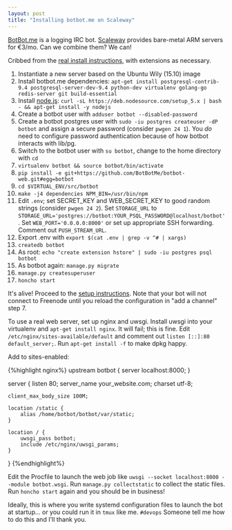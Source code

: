 ```yaml
---
layout: post
title: "Installing botbot.me on Scaleway"
---
```


[BotBot.me](http://botbot.me) is a logging IRC bot. [Scaleway](https://scaleway.com) provides bare-metal ARM servers for €3/mo. Can we combine them? We can!

Cribbed from the [real install instructions](https://botbot.readthedocs.org/en/latest/install.html), with extensions as necessary.

1. Instantiate a new server based on the Ubuntu Wily (15.10) image
1. Install botbot.me dependencies: `apt-get install postgresql-contrib-9.4 postgresql-server-dev-9.4 python-dev virtualenv golang-go redis-server git build-essential`
1. Install [node.js](https://github.com/nodesource/distributions): `curl -sL https://deb.nodesource.com/setup_5.x | bash - && apt-get install -y nodejs`
1. Create a botbot user with `adduser botbot --disabled-password`
1. Create a botbot postgres user with `sudo -iu postgres createuser -dP botbot` and assign a secure password (consider `pwgen 24 1`). You _do_ need to configure password authentication because of how botbot interacts with lib/pg.
1. Switch to the botbot user with `su botbot`, change to the home directory with `cd`
1. `virtualenv botbot && source botbot/bin/activate`
1. `pip install -e git+https://github.com/BotBotMe/botbot-web.git#egg=botbot`
1. `cd $VIRTUAL_ENV/src/botbot`
1. `make -j4 dependencies NPM_BIN=/usr/bin/npm`
1. Edit `.env`; set SECRET_KEY and WEB_SECRET_KEY to good random strings (consider `pwgen 24 2`). Set `STORAGE_URL` to `STORAGE_URL='postgres://botbot:YOUR_PSQL_PASSWORD@localhost/botbot'`. Set `WEB_PORT='0.0.0.0:8000'` or set up appropriate SSH forwarding. Comment out `PUSH_STREAM_URL`.
1. Export .env with `export $(cat .env | grep -v ^# | xargs)`
1. `createdb botbot`
1. As root: `echo "create extension hstore" | sudo -iu postgres psql botbot`
1. As botbot again: `manage.py migrate`
1. `manage.py createsuperuser`
1. `honcho start`

It's alive! Proceed to the [setup instructions](https://botbot.readthedocs.org/en/latest/getting_started.html). Note that your bot will not connect to Freenode until you reload the configuration in "add a channel" step 7.

To use a real web server, set up nginx and uwsgi. Install uwsgi into your virtualenv and `apt-get install nginx`. It will fail; this is fine. Edit `/etc/nginx/sites-available/default` and comment out `listen [::]:80 default_server;`. Run `apt-get install -f` to make dpkg happy.

Add to sites-enabled:

{%highlight nginx%}
upstream botbot {
	server localhost:8000;
}

server {
	listen 80;
	server_name your_website.com;
	charset utf-8;
	
	client_max_body_size 100M;
	
	location /static {
		alias /home/botbot/botbot/var/static;
	}
	
	location / {
		uwsgi_pass botbot;
		include /etc/nginx/uwsgi_params;
	}
}
{%endhighlight%}

Edit the Procfile to launch the web job like `uwsgi --socket localhost:8000 --module botbot.wsgi`. Run `manage.py collectstatic` to collect the static files. Run `honcho start` again and you should be in business!

Ideally, this is where you write systemd configuration files to launch the bot at startup... or you could run it in `tmux` like me. `#devops` Someone tell me how to do this and I'll thank you.
